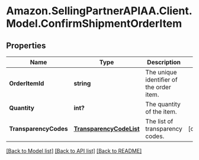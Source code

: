 # Amazon.SellingPartnerAPIAA.Client.Model.ConfirmShipmentOrderItem
## Properties

Name | Type | Description | Notes
------------ | ------------- | ------------- | -------------
**OrderItemId** | **string** | The unique identifier of the order item. | 
**Quantity** | **int?** | The quantity of the item. | 
**TransparencyCodes** | [**TransparencyCodeList**](TransparencyCodeList.md) | The list of transparency codes. | [optional] 

[[Back to Model list]](../README.md#documentation-for-models) [[Back to API list]](../README.md#documentation-for-api-endpoints) [[Back to README]](../README.md)


